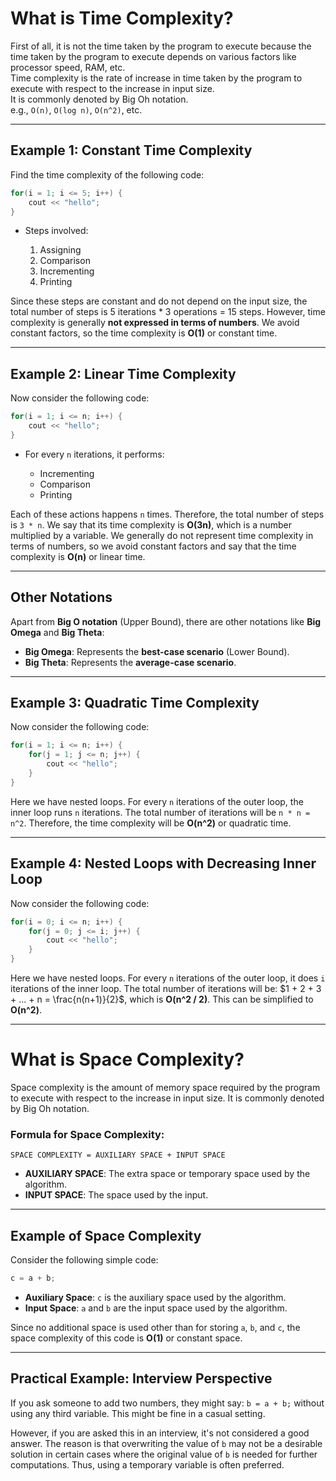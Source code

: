 


# What is Time Complexity?

First of all, it is not the time taken by the program to execute because the time taken by the program to execute depends on various factors like processor speed, RAM, etc.  
Time complexity is the rate of increase in time taken by the program to execute with respect to the increase in input size.  
It is commonly denoted by Big Oh notation.  
e.g., `O(n)`, `O(log n)`, `O(n^2)`, etc.

---

## Example 1: Constant Time Complexity

Find the time complexity of the following code:

```cpp
for(i = 1; i <= 5; i++) {
    cout << "hello";
}
````

* Steps involved:

  1. Assigning
  2. Comparison
  3. Incrementing
  4. Printing

Since these steps are constant and do not depend on the input size, the total number of steps is 5 iterations \* 3 operations = 15 steps.
However, time complexity is generally **not expressed in terms of numbers**. We avoid constant factors, so the time complexity is **O(1)** or constant time.

---

## Example 2: Linear Time Complexity

Now consider the following code:

```cpp
for(i = 1; i <= n; i++) {
    cout << "hello";
}
```

* For every `n` iterations, it performs:

  * Incrementing
  * Comparison
  * Printing

Each of these actions happens `n` times. Therefore, the total number of steps is `3 * n`.
We say that its time complexity is **O(3n)**, which is a number multiplied by a variable.
We generally do not represent time complexity in terms of numbers, so we avoid constant factors and say that the time complexity is **O(n)** or linear time.

---

## Other Notations

Apart from **Big O notation** (Upper Bound), there are other notations like **Big Omega** and **Big Theta**:

* **Big Omega**: Represents the **best-case scenario** (Lower Bound).
* **Big Theta**: Represents the **average-case scenario**.

---

## Example 3: Quadratic Time Complexity

Now consider the following code:

```cpp
for(i = 1; i <= n; i++) {
    for(j = 1; j <= n; j++) {
        cout << "hello";
    }
}
```

Here we have nested loops. For every `n` iterations of the outer loop, the inner loop runs `n` iterations.
The total number of iterations will be `n * n = n^2`. Therefore, the time complexity will be **O(n^2)** or quadratic time.

---

## Example 4: Nested Loops with Decreasing Inner Loop

Now consider the following code:

```cpp
for(i = 0; i <= n; i++) {
    for(j = 0; j <= i; j++) {
        cout << "hello";
    }
}
```

Here we have nested loops. For every `n` iterations of the outer loop, it does `i` iterations of the inner loop.
The total number of iterations will be:
$1 + 2 + 3 + ... + n = \frac{n(n+1)}{2}$, which is **O(n^2 / 2)**.
This can be simplified to **O(n^2)**.

---

# What is Space Complexity?

Space complexity is the amount of memory space required by the program to execute with respect to the increase in input size.
It is commonly denoted by Big Oh notation.

### Formula for Space Complexity:

```
SPACE COMPLEXITY = AUXILIARY SPACE + INPUT SPACE
```

* **AUXILIARY SPACE**: The extra space or temporary space used by the algorithm.
* **INPUT SPACE**: The space used by the input.

---

## Example of Space Complexity

Consider the following simple code:

```cpp
c = a + b;
```

* **Auxiliary Space**: `c` is the auxiliary space used by the algorithm.
* **Input Space**: `a` and `b` are the input space used by the algorithm.

Since no additional space is used other than for storing `a`, `b`, and `c`, the space complexity of this code is **O(1)** or constant space.

---

## Practical Example: Interview Perspective

If you ask someone to add two numbers, they might say:
`b = a + b;` without using any third variable. This might be fine in a casual setting.

However, if you are asked this in an interview, it's not considered a good answer. The reason is that overwriting the value of `b` may not be a desirable solution in certain cases where the original value of `b` is needed for further computations. Thus, using a temporary variable is often preferred.
